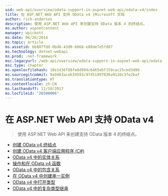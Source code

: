```yaml
---
uid: web-api/overview/odata-support-in-aspnet-web-api/odata-v4/index
title: 在 ASP.NET Web API 支持 OData v4 |Microsoft 文档
author: rick-anderson
description: 使用 ASP.NET Web API 来创建支持 OData 版本 4 的终结点。
ms.author: aspnetcontent
manager: wpickett
ms.date: 06/26/2014
ms.topic: article
ms.assetid: bb807fdd-0bd8-43d0-b068-e88de7e5fd87
ms.technology: dotnet-webapi
ms.prod: .net-framework
msc.legacyurl: /web-api/overview/odata-support-in-aspnet-web-api/odata-v4
msc.type: chapter
ms.openlocfilehash: 10e1d36f88fe0d094c6465ebf159cac25ced3d80
ms.sourcegitcommit: 9a9483aceb34591c97451997036a9120c3fe2baf
ms.translationtype: HT
ms.contentlocale: zh-CN
ms.lasthandoff: 11/10/2017
ms.locfileid: "26508006"
---
```

<a name="supporting-odata-v4-in-aspnet-web-api"></a>在 ASP.NET Web API 支持 OData v4
====================
> 使用 ASP.NET Web API 来创建支持 OData 版本 4 的终结点。


- [创建 OData v4 终结点](create-an-odata-v4-endpoint.md)
- [创建 OData v4 客户端应用程序 (C#)](create-an-odata-v4-client-app.md)
- [OData v4 中的实体关系](entity-relations-in-odata-v4.md)
- [操作和在 OData v4 函数](odata-actions-and-functions.md)
- [OData v4 中的包含关系](odata-containment-in-web-api-22.md)
- [在 OData v4 中创建单一实例](using-a-singleton-in-an-odata-endpoint-in-web-api-22.md)
- [OData v4 中打开类型](use-open-types-in-odata-v4.md)
- [OData v4 中的复杂类型继承](complex-type-inheritance-in-odata-v4.md)
